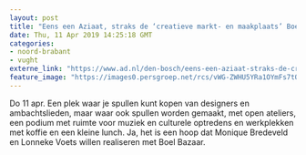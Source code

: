 ```yaml
---
layout: post
title: "Eens een Aziaat, straks de ‘creatieve markt- en maakplaats’ Boel Bazaar: ‘Eigenlijk verhuren we vierkante meters’"
date: Thu, 11 Apr 2019 14:25:18 GMT
categories: 
- noord-brabant 
- vught 
externe_link: "https://www.ad.nl/den-bosch/eens-een-aziaat-straks-de-creatieve-markt-en-maakplaats-boel-bazaar-eigenlijk-verhuren-we-vierkante-meters~ab19e303/"
feature_image: "https://images0.persgroep.net/rcs/vWG-ZWHU5YRa1OYmFs7tO3rCqgQ/diocontent/145315159/_fitwidth/400/?appId=21791a8992982cd8da851550a453bd7f&quality=0.7"
---
```


Do 11 apr. Een plek waar je spullen kunt kopen van designers en ambachtslieden, maar waar ook spullen worden gemaakt, met open ateliers, een podium met ruimte voor muziek en culturele optredens en werkplekken met koffie en een kleine lunch. Ja, het is een hoop dat Monique Bredeveld en Lonneke Voets willen realiseren met Boel Bazaar.
